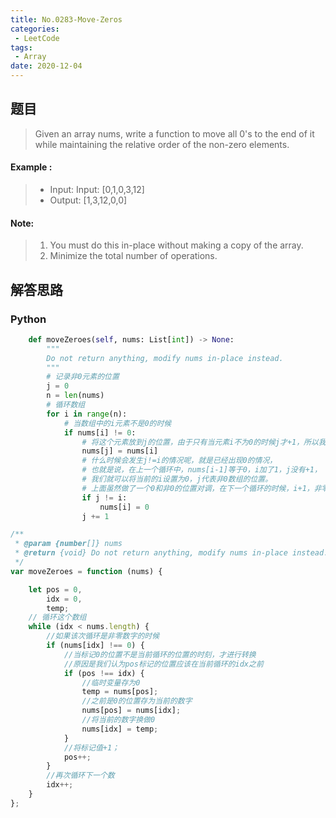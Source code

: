 ```yaml
---
title: No.0283-Move-Zeros
categories: 
 - LeetCode
tags:
 - Array
date: 2020-12-04
---
```


## 题目
> Given an array nums, write a function to move all 0's to the end of it while maintaining the relative order of the non-zero elements.

#### Example :
>* Input: Input: [0,1,0,3,12]
>* Output: [1,3,12,0,0]

#### Note:
>1. You must do this in-place without making a copy of the array.
>2. Minimize the total number of operations.
## 解答思路

### Python
```python
    def moveZeroes(self, nums: List[int]) -> None:
        """
        Do not return anything, modify nums in-place instead.
        """
        # 记录非0元素的位置
        j = 0
        n = len(nums)
        # 循环数组
        for i in range(n):
            # 当数组中的i元素不是0的时候
            if nums[i] != 0:
                # 将这个元素放到j的位置，由于只有当元素i不为0的时候j才+1，所以我们可以理解为，j永远小于等于i
                nums[j] = nums[i]
                # 什么时候会发生j!=i的情况呢，就是已经出现0的情况，
                # 也就是说，在上一个循环中，nums[i-1]等于0，i加了1，j没有+1，
                # 我们就可以将当前的i设置为0，j代表非0数组的位置。
                # 上面虽然做了一个0和非0的位置对调，在下一个循环的时候，i+1，非零位置的j也+1
                if j != i:
                    nums[i] = 0
                j += 1

```
```js
/**
 * @param {number[]} nums
 * @return {void} Do not return anything, modify nums in-place instead.
 */
var moveZeroes = function (nums) {

    let pos = 0,
        idx = 0,
        temp;
    // 循环这个数组
    while (idx < nums.length) {
        //如果该次循环是非零数字的时候
        if (nums[idx] !== 0) {
            //当标记0的位置不是当前循环的位置的时刻，才进行转换
            //原因是我们认为pos标记的位置应该在当前循环的idx之前
            if (pos !== idx) {
                //临时变量存为0
                temp = nums[pos];
                //之前是0的位置存为当前的数字
                nums[pos] = nums[idx];
                //将当前的数字换做0
                nums[idx] = temp;
            }
            //将标记值+1；
            pos++;
        }
        //再次循环下一个数
        idx++;
    }
};
```
